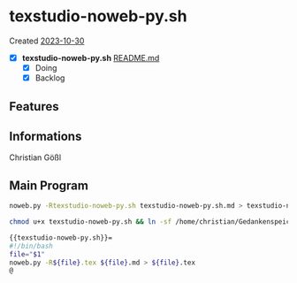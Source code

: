 # texstudio-noweb-py.sh
Created [2023-10-30]()


- [X] **texstudio-noweb-py.sh** [README.md](README.md)
    - [X] Doing
    - [X] Backlog

## Features



## Informations
 Christian Gößl
## Main Program

```bash
noweb.py -Rtexstudio-noweb-py.sh texstudio-noweb-py.sh.md > texstudio-noweb-py.sh && echo 'fertig' 
```


```bash
chmod u+x texstudio-noweb-py.sh && ln -sf /home/christian/Gedankenspeicher/KanDo/GedankenspeicherEinrichtung/GedankenspeicherCoding/texstudio-noweb-py.sh ~/.local/bin/texstudio-noweb-py.sh && echo 'fertig'
 ```

```bash
{{texstudio-noweb-py.sh}}=
#!/bin/bash
file="$1"
noweb.py -R${file}.tex ${file}.md > ${file}.tex
@
```
